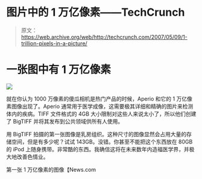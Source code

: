 # 图片中的 1 万亿像素——TechCrunch

> 原文：<https://web.archive.org/web/http://techcrunch.com/2007/05/09/1-trillion-pixels-in-a-picture/>

# 一张图中有 1 万亿像素

![](img/e95aca970fe922686b21e080133f6132.png)

就在你认为 1000 万像素的傻瓜相机是热门产品的时候，Aperio 和它的 1 万亿像素图像出现了。Aperio 通常用于医学成像，这需要极其详细和精确的图片来检测体内的疾病。TIFF 文件格式的 4GB 大小限制对这些人来说太小了，所以他们创建了 BigTIFF 并将其发布到公共领域供所有人使用。

用 BigTIFF 拍摄的第一张图像是乳房组织。这种尺寸的图像显然会占用大量的存储空间，但是有多少呢？试试 143GB。没错。你甚至不能把这个东西放在 80GB 的 iPod 上随身携带。非常酷的东西。我确信这将在未来数年内造福医学界，并极大地改善色情业。

第一张 1 万亿像素的图像【News.com 